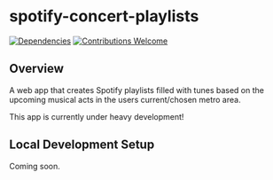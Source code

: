 # spotify-concert-playlists
[![Dependencies](https://david-dm.org/schnogz/spotify-concert-playlists.svg)](https://david-dm.org/schnogz/spotify-concert-playlists.svg)
[![Contributions Welcome](https://img.shields.io/badge/contributions-welcome-brightgreen.svg?style=flat)](https://github.com/schnogz/spotify-concert-playlists/issues)

## Overview
A web app that creates Spotify playlists filled with tunes based on the upcoming musical
acts in the users current/chosen metro area.

This app is currently under heavy development!

## Local Development Setup
Coming soon.
